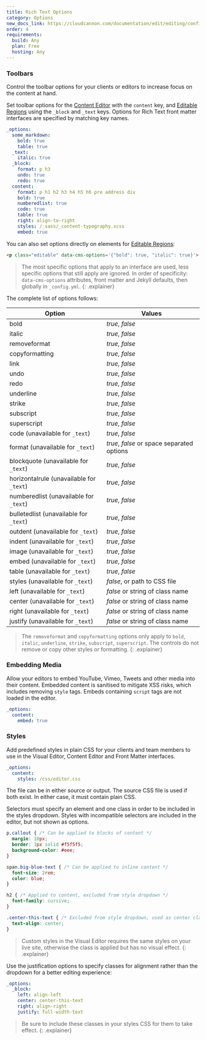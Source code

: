 ```yaml
---
title: Rich Text Options
category: Options
new_docs_link: https://cloudcannon.com/documentation/edit/editing/configuration/#rich-text-options
order: 4
requirements:
  build: Any
  plan: Free
  hosting: Any
---
```


### Toolbars

Control the toolbar options for your clients or editors to increase focus on the content at hand.

Set toolbar options for the [Content Editor](/editing/editors/content-editor/) with the `content` key, and [Editable Regions](/editing/interfaces/editable-regions/) using the `_block` and `_text` keys. Options for Rich Text front matter interfaces are specified by matching key names.

```yaml
_options:
  some_markdown:
    bold: true
    table: true
  _text:
    italic: true
  _block:
    format: p h3
    undo: true
    redo: true
  content:
    format: p h1 h2 h3 h4 h5 h6 pre address div
    bold: true
    numberedlist: true
    code: true
    table: true
    right: align-to-right
    styles: /_sass/_content-typography.scss
    embed: true
```

You can also set options directly on elements for [Editable Regions](/editing/editable-regions/):

```html
<p class="editable" data-cms-options='{"bold": true, "italic": true}'>...</p>
```

> The most specific options that apply to an interface are used, less specific options that still apply are ignored. In order of specificity: `data-cms-options` attributes, front matter and Jekyll defaults, then globally in `_config.yml`.
{: .explainer}

The complete list of options follows:

| Option | Values |
| --- | --- |
| bold | *true*, *false* |
| italic | *true*, *false* |
| removeformat | *true*, *false* |
| copyformatting | *true*, *false* |
| link | *true*, *false* |
| undo | *true*, *false* |
| redo | *true*, *false* |
| underline | *true*, *false* |
| strike | *true*, *false* |
| subscript | *true*, *false* |
| superscript | *true*, *false* |
| code (unavailable for `_text`) | *true*, *false* |
| format (unavailable for `_text`) | *true*, *false* or space separated options |
| blockquote (unavailable for `_text`) | *true*, *false* |
| horizontalrule (unavailable for `_text`) | *true*, *false* |
| numberedlist (unavailable for `_text`) | *true*, *false* |
| bulletedlist (unavailable for `_text`) | *true*, *false* |
| outdent (unavailable for `_text`) | *true*, *false* |
| indent (unavailable for `_text`) | *true*, *false* |
| image (unavailable for `_text`) | *true*, *false* |
| embed (unavailable for `_text`) | *true*, *false* |
| table (unavailable for `_text`) | *true*, *false* |
| styles (unavailable for `_text`) | *false*, or path to CSS file |
| left (unavailable for `_text`) | *false* or string of class name |
| center (unavailable for `_text`) | *false* or string of class name |
| right (unavailable for `_text`) | *false* or string of class name |
| justify (unavailable for `_text`) | *false* or string of class name |

> The `removeformat` and `copyformatting` options only apply to `bold`, `italic`, `underline`, `strike`, `subscript`, `superscript`. The controls do not remove or copy other styles or formatting.
{: .explainer}

### Embedding Media

Allow your editors to embed YouTube, Vimeo, Tweets and other media into their content. Embedded content is sanitised to mitigate XSS risks, which includes removing `style` tags. Embeds containing `script` tags are not loaded in the editor.

```yaml
_options:
  content:
    embed: true
```

### Styles

Add predefined styles in plain CSS for your clients and team members to use in the Visual Editor, Content Editor and Front Matter interfaces.

```yaml
_options:
  content:
    styles: /css/editor.css
```

The file can be in either source or output. The source CSS file is used if both exist. In either case, it must contain plain CSS.

Selectors must specify an element and one class in order to be included in the styles dropdown. Styles with incompatible selectors are included in the editor, but not shown as options.

```css
p.callout { /* Can be applied to blocks of content */
  margin: 10px;
  border: 1px solid #f5f5f5;
  background-color: #eee;
}

span.big-blue-text { /* Can be applied to inline content */
  font-size: 2rem;
  color: blue;
}

h2 { /* Applied to content, excluded from style dropdown */
  font-family: cursive;
}

.center-this-text { /* Excluded from style dropdown, used as center class described below */
  text-align: center;
}
```

> Custom styles in the Visual Editor requires the same styles on your live site, otherwise the class is applied but has no visual effect.
{: .explainer}

Use the justification options to specify classes for alignment rather than the dropdown for a better editing experience:

```yaml
_options:
  _block:
    left: align-left
    center: center-this-text
    right: align-right
    justify: full-width-text
```

> Be sure to include these classes in your styles CSS for them to take effect.
{: .explainer}
